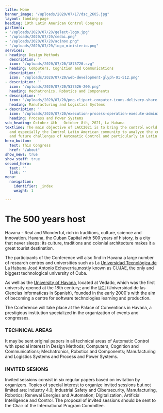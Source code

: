 ```yaml
---
title: Home
banner_image: "/uploads/2020/07/17/dsc_2605.jpg"
layout: landing-page
heading: 19th Latin American Control Congress
partners:
- "/uploads/2020/07/20/gelect-logo.jpg"
- "/uploads/2020/07/20/cedai.png"
- "/uploads/2020/07/20/acinox.png"
- "/uploads/2020/07/20/logo_ministerio.png"
services:
- heading: Design Methods
  description: ''
  icon: "/uploads/2020/07/20/1875720.svg"
- heading: Computers, Cognition and Communications
  description: ''
  icon: "/uploads/2020/07/20/web-development-glyph-01-512.png"
- description: ''
  icon: "/uploads/2020/07/20/537526-200.png"
  heading: Mechatronics, Robotics and Components
- description: ''
  icon: "/uploads/2020/07/20/png-clipart-computer-icons-delivery-share-icon-desktop-logistics-icon-truck-desktop-wallpaper.png"
  heading: Manufacturing and Logistics Systems
- description: ''
  icon: "/uploads/2020/07/20/execution-process-operation-execute-administration-512.png"
  heading: Process and Power Systems
sub_heading: October 4th - October 8th, 2021, La Habana
textline: The main objective of LACC2021 is to bring the control world community,
  and especially the Control Latin American community to analyze the current development
  and future challenges of Automatic Control and particularly in Latin American.
hero_button:
  text: This Congress
  href: "/about"
show_news: true
show_staff: true
second_hero:
  text: ''
  link: ''
menu:
  navigation:
    identifier: _index
    weight: 1

---
```

# The 500 years host

Havana - Real and Wonderful, rich in traditions, culture, science and innovation. Havana, the Cuban Capital with 500 years of history, is a city that never sleeps: its culture, traditions and colonial architecture makes it a great tourist destination.

The participants of the Conference will also find in Havana a large number of research centres and universities such as La [Universidad Tecnológica de La Habana José Antonio Echeverría](www.cujae.edu.cu),mostly known as CUJAE, the only and biggest technological university of Cuba.

As well as the [University of Havana](http://www.uh.cu/acerca-de-la-uh), located at Vedado, which was the first university opened at the 18th century; and the [UCI](www.uci.cu) (Universidad de las Ciencias Informaticas in Spanish), founded in the early 2000's with the aim of becoming a centre for software technologies learning and production.

The Conference will take place at the Palace of Conventions in Havana, a prestigious institution specialized in the organization of events and congresses.

### TECHNICAL AREAS

It may be sent original papers in all technical areas of Automatic Control with special interest in Design Methods; Computers, Cognition and Communications; Mechatronics, Robotics and Components; Manufacturing and Logistics Systems and Process and Power Systems.

### INVITED SESIONS

Invited sessions consist in six regular papers based on invitation by organizers. Topics of special interest to organize invited sessions but not limited are: Industry 4.0; Industrial Safety and Cibersecurity, Manufacturing, Robotics; Renewal Energies and Automation; Digitalization, Artificial Intelligence and Control. The proposal of invited sessions should be sent to the Chair of the International Program Committee.